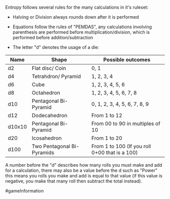 Entropy follows several rules for the many calculations in it's ruleset:

- Halving or Division always rounds down after it is performed

- Equations follow the rules of "PEMDAS", any calculations involving parenthesis are performed before multiplication/division, which is performed before addition/subtraction

- The letter "d" denotes the usage of a die:

| Name   | Shape                      | Possible outcomes                              |
| ------ | -------------------------- | ---------------------------------------------- |
| d2     | Flat disc/ Coin            | 0, 1                                           |
| d4     | Tetrahdron/ Pyramid        | 1, 2, 3, 4                                     |
| d6     | Cube                       | 1, 2, 3, 4, 5, 6                               |
| d8     | Octahedron                 | 1, 2, 3, 4, 5, 6, 7, 8                         |
| d10    | Pentagonal Bi-Pyramid      | 0, 1, 2, 3, 4, 5, 6, 7, 8, 9                   |
| d12    | Dodecahedron               | From 1 to 12                                   |
| d10x10 | Pentagonal Bi-Pyramid      | From 00 to 90 in multiples of 10               |
| d20    | Icosahedron                | From 1 to 20                                   |
| d100   | Two Pentagonal Bi-Pyramids | From 1 to 100 (If you roll 0+00 that is a 100) |

  A number before the "d" describes how many rolls you must make and add for a calculation, there may also be a value before the d such as "Power" this means you rolls you make and add is equal to that value (if this value is negative, you make that many roll then subtract the total instead).

#gameInformation 
